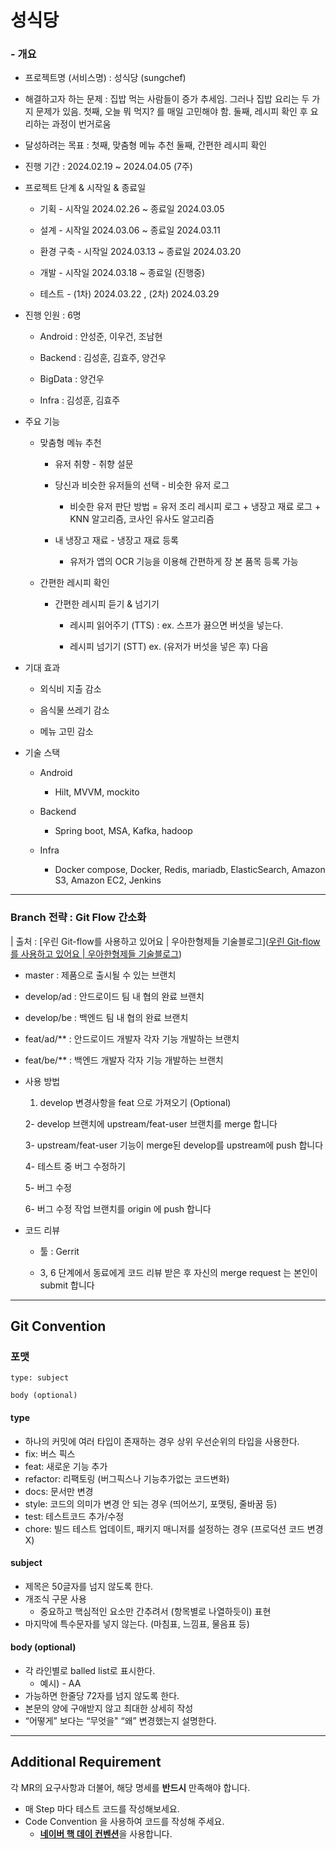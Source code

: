 # 성식당


### - 개요

- 프로젝트명 (서비스명) : 성식당 (sungchef)

- 해결하고자 하는 문제 : 집밥 먹는 사람들이 증가 추세임. 그러나 집밥 요리는 두 가지 문제가 있음. 첫째, 오늘 뭐 먹지? 를 매일 고민해야 함. 둘째, 레시피 확인 후 요리하는 과정이 번거로움

- 달성하려는 목표 : 첫째, 맞춤형 메뉴 추천 둘째, 간편한 레시피 확인

- 진행 기간 : 2024.02.19 ~ 2024.04.05 (7주)

- 프로젝트 단계 & 시작일 & 종료일
  
  - 기획 - 시작일 2024.02.26 ~ 종료일 2024.03.05
  
  - 설계 - 시작일 2024.03.06 ~ 종료일 2024.03.11
  
  - 환경 구축 - 시작일 2024.03.13 ~ 종료일 2024.03.20
  
  - 개발 - 시작일 2024.03.18 ~ 종료일 (진행중)
  
  - 테스트 - (1차) 2024.03.22 , (2차) 2024.03.29

- 진행 인원 : 6명
  
  - Android : 안성준, 이우건, 조남현
  
  - Backend : 김성훈, 김효주, 양건우
  
  - BigData : 양건우
  
  - Infra : 김성훈, 김효주

- 주요 기능
  
  - 맞춤형 메뉴 추천
    
    - 유저 취향 - 취향 설문
    
    - 당신과 비슷한 유저들의 선택 - 비슷한 유저 로그
      
      - 비슷한 유저 판단 방법 = 유저 조리 레시피 로그 + 냉장고 재료 로그 + KNN 알고리즘, 코사인 유사도 알고리즘
    
    - 내 냉장고 재료 - 냉장고 재료 등록
      
      - 유저가 앱의 OCR 기능을 이용해 간편하게 장 본 품목 등록 가능
  
  - 간편한 레시피 확인
    
    - 간편한 레시피 듣기 & 넘기기
      
      - 레시피 읽어주기 (TTS) : ex. 스프가 끓으면 버섯을 넣는다.
      
      - 레시피 넘기기 (STT) ex. (유저가 버섯을 넣은 후) 다음

- 기대 효과
  
  - 외식비 지출 감소
  
  - 음식물 쓰레기 감소
  
  - 메뉴 고민 감소

- 기술 스택
  
  - Android
    
    - Hilt, MVVM, mockito
  
  - Backend
    
    - Spring boot, MSA, Kafka, hadoop
  
  - Infra
    
    - Docker compose, Docker, Redis, mariadb, ElasticSearch, Amazon S3, Amazon EC2, Jenkins

---

### Branch 전략 : Git Flow 간소화

| 출처 : [우린 Git-flow를 사용하고 있어요 | 우아한형제들 기술블로그]([우린 Git-flow를 사용하고 있어요 | 우아한형제들 기술블로그](https://techblog.woowahan.com/2553/))

- master : 제품으로 출시될 수 있는 브랜치

- develop/ad : 안드로이드 팀 내 협의 완료 브랜치

- develop/be : 백엔드 팀 내 협의 완료 브랜치

- feat/ad/** : 안드로이드 개발자 각자 기능 개발하는 브랜치

- feat/be/** : 백엔드 개발자 각자 기능 개발하는 브랜치

- 사용 방법
  
  1. develop 변경사항을 feat 으로 가져오기 (Optional)
  
  2- develop 브랜치에 upstream/feat-user 브랜치를 merge 합니다
  
  3- upstream/feat-user 기능이 merge된 develop를 upstream에 push 합니다
  
  4- 테스트 중 버그 수정하기
  
  5- 버그 수정
  
  6- 버그 수정 작업 브랜치를 origin 에 push 합니다

- 코드 리뷰
  
  - 툴 : Gerrit
  
  - 3, 6 단계에서 동료에게 코드 리뷰 받은 후 자신의 merge request 는 본인이 submit 합니다

---

## Git Convention

### 포맷

```git
type: subject 

body (optional)
```

#### type

- 하나의 커밋에 여러 타입이 존재하는 경우 상위 우선순위의 타입을 사용한다.
- fix: 버스 픽스
- feat: 새로운 기능 추가
- refactor: 리팩토링 (버그픽스나 기능추가없는 코드변화)
- docs: 문서만 변경
- style: 코드의 의미가 변경 안 되는 경우 (띄어쓰기, 포맷팅, 줄바꿈 등)
- test: 테스트코드 추가/수정
- chore: 빌드 테스트 업데이트, 패키지 매니저를 설정하는 경우 (프로덕션 코드 변경 X)

#### subject

- 제목은 50글자를 넘지 않도록 한다.
- 개조식 구문 사용
  - 중요하고 핵심적인 요소만 간추려서 (항목별로 나열하듯이) 표현
- 마지막에 특수문자를 넣지 않는다. (마침표, 느낌표, 물음표 등)

#### body (optional)

- 각 라인별로 balled list로 표시한다.
  - 예시) - AA
- 가능하면 한줄당 72자를 넘지 않도록 한다.
- 본문의 양에 구애받지 않고 최대한 상세히 작성
- “어떻게” 보다는 “무엇을" “왜” 변경했는지 설명한다.

---

## Additional Requirement

각 MR의 요구사항과 더불어, 해당 명세를 **반드시** 만족해야 합니다.

- 매 Step 마다 테스트 코드를 작성해보세요.
- Code Convention 을 사용하여 코드를 작성해 주세요.
  - [**네이버 핵 데이 컨벤션**](https://naver.github.io/hackday-conventions-java/)을 사용합니다.
